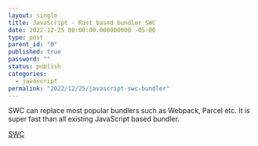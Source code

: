 ```yaml
---
layout: single
title: JavaScript - Rust based bundler SWC
date: 2022-12-25 08:00:00.000000000 -05:00
type: post
parent_id: "0"
published: true
password: ""
status: publish
categories:
  - javascript
permalink: "2022/12/25/javascript-swc-bundler"
---
```


SWC can replace most popular bundlers such as Webpack, Parcel etc. It is super fast than all existing JavaScript based bundler.

[SWC](https://swc.rs/)
